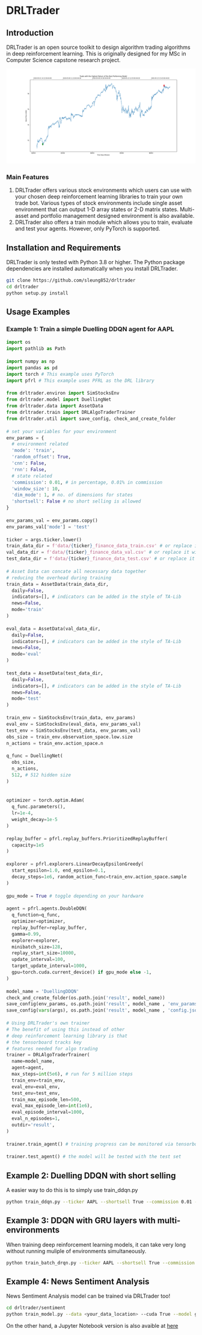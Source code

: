 # DRLTrader

## Introduction

DRLTrader is an open source toolkit to design algorithm trading algorithms in deep reinforcement learning. This is originally designed for my MSc in Computer Science capstone research project.

![AAPL DRL GDQN Bot](img/bestpnl.png)

### Main Features

1. DRLTrader offers various stock environments which users can use with your chosen deep reinforcement learning libraries to train your own trade bot. Various types of stock environments include single asset environment that can output 1-D array states or 2-D matrix states. Multi-asset and portfolio management designed environment is also available.
2. DRLTrader also offers a train module which allows you to train, evaluate and test your agents. However, only PyTorch is supported.



## Installation and Requirements

DRLTrader is only tested with Python 3.8 or higher. The Python package dependencies are installed automatically when you install DRLTrader.

```bash
git clone https://github.com/sleung852/drltrader
cd drltrader
python setup.py install
```



## Usage Examples

### Example 1: Train a simple Duelling DDQN agent for AAPL

```python
import os
import pathlib as Path

import numpy as np
import pandas as pd
import torch # This example uses PyTorch
import pfrl # This example uses PFRL as the DRL library

from drltrader.environ import SimStocksEnv
from drltrader.model import DuellingNet 
from drltrader.data import AssetData
from drltrader.train import DRLAlgoTraderTrainer
from drltrader.util import save_config, check_and_create_folder

# set your variables for your environment
env_params = {
  # environment related
  'mode': 'train',
  'random_offset': True, 
  'cnn': False,
  'rnn': False,
  # state related
  'commission': 0.01, # in percentage, 0.01% in commission
  'window_size': 10,
  'dim_mode': 1, # no. of dimensions for states
  'shortsell': False # no short selling is allowed
}

env_params_val = env_params.copy()
env_params_val['mode'] = 'test'

ticker = args.ticker.lower()
train_data_dir = f'data/{ticker}_finance_data_train.csv' # or replace it with your own data
val_data_dir = f'data/{ticker}_finance_data_val.csv' # or replace it with your own data
test_data_dir = f'data/{ticker}_finance_data_test.csv' # or replace it with your own data

# Asset Data can concate all necessary data together
# reducing the overhead during training
train_data = AssetData(train_data_dir,
  daily=False,
  indicators=[], # indicators can be added in the style of TA-Lib
  news=False,
  mode='train'
)

eval_data = AssetData(val_data_dir,
  daily=False,
  indicators=[], # indicators can be added in the style of TA-Lib
  news=False,
  mode='eval'
)

test_data = AssetData(test_data_dir,
  daily=False,
  indicators=[], # indicators can be added in the style of TA-Lib
  news=False,
  mode='test'
)

train_env = SimStocksEnv(train_data, env_params)
eval_env = SimStocksEnv(eval_data, env_params_val)
test_env = SimStocksEnv(test_data, env_params_val)
obs_size = train_env.observation_space.low.size
n_actions = train_env.action_space.n

q_func = DuellingNet(
  obs_size,
  n_actions,
  512, # 512 hidden size
)


optimizer = torch.optim.Adam(
  q_func.parameters(),
  lr=1e-4,
  weight_decay=1e-5
)

replay_buffer = pfrl.replay_buffers.PrioritizedReplayBuffer(
  capacity=1e5
)

explorer = pfrl.explorers.LinearDecayEpsilonGreedy(
  start_epsilon=1.0, end_epsilon=0.1,
  decay_steps=1e6, random_action_func=train_env.action_space.sample
)

gpu_mode = True # toggle depending on your hardware

agent = pfrl.agents.DoubleDQN(
  q_function=q_func,
  optimizer=optimizer,
  replay_buffer=replay_buffer,
  gamma=0.99,
  explorer=explorer,
  minibatch_size=128,
  replay_start_size=10000,
  update_interval=100,
  target_update_interval=1000,
  gpu=torch.cuda.current_device() if gpu_mode else -1,
)

model_name = 'DuellingDDQN'
check_and_create_folder(os.path.join('result', model_name))
save_config(env_params, os.path.join('result', model_name , 'env_params.json'))
save_config(vars(args), os.path.join('result', model_name , 'config.json'))

# Using DRLTrader's own trainer
# The benefit of using this instead of other
# deep reinforcement learning library is that
# the tensorboard tracks key
# features needed for algo trading
trainer = DRLAlgoTraderTrainer(
  name=model_name,
  agent=agent,
  max_steps=int(5e6), # run for 5 million steps
  train_env=train_env,
  eval_env=eval_env,
  test_env=test_env,
  train_max_episode_len=500,
  eval_max_episode_len=int(1e6),
  eval_episode_interval=1000,
  eval_n_episodes=1,
  outdir='result',
)

trainer.train_agent() # training progress can be monitored via tensorboard

trainer.test_agent() # the model will be tested with the test set
```



## Example 2: Duelling DDQN with short selling

A easier way to do this is to simply use train_ddqn.py

```bash
python train_ddqn.py --ticker AAPL --shortsell True --commission 0.01 --gpu True --random_offset True --steps 5000000 --model Duelling --hidden_size 512
```



## Example 3: DDQN with GRU layers with multi-environments

When training deep reinforcement learning models, it can take very long without running muliple of environments simultaneously.  

```bash
python train_batch_drqn.py --ticker AAPL --shortsell True --commission 0.01 --gpu True --random_offset True --steps 5000000 --model GDQN --hidden_size 512
```

## Example 4: News Sentiment Analysis

News Sentiment Analysis model can be trained via DRLTrader too!

```bash
cd drltrader/sentiment
python train_model.py --data <your_data_location> --cuda True --model gru --n_layers 2
```

On the other hand, a Jupyter Notebook version is also avaible at [here](https://github.com/sleung852/drltrader/blob/main/drltrader/sentiment/Sentiment%20Model%202%20-%20Pre-Trained%20BERT%20%2B%20GRU.ipynb)
